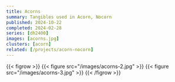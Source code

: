 ```yaml
---
title: Acorns
summary: Tangibles used in Acorn, Nocorn
published: 2024-10-22
completed: 2024-02-28
series: [dh2400]
images: [acorns.jpg]
clusters: [acorn]
related: [/projects/acorn-nocorn]
---
```


{{< figrow >}}
    {{< figure src="/images/acorns-2.jpg" >}}
    {{< figure src="/images/acorns-3.jpg" >}}
{{< /figrow >}}
